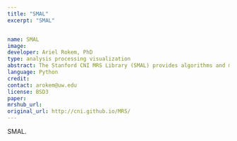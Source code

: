 ```yaml
---
title: "SMAL"
excerpt: "SMAL"


name: SMAL
image:
developer: Ariel Rokem, PhD
type: analysis processing visualization
abstract: The Stanford CNI MRS Library (SMAL) provides algorithms and methods to read and analyze data from Magnetic Resonance Spectroscopy (MRS) experiments. It provides an API for fitting models of the spectral line-widths of several different molecular species, and quantify their relative abundance in human brain tissue
language: Python
credit:
contact: arokem@uw.edu
license: BSD3
paper:
mrshub_url:
original_url: http://cni.github.io/MRS/
---
```


SMAL.
